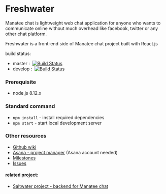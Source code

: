 # Freshwater

Manatee chat is lightweight web chat application for anyone who wants to communicate online without much overhead like facebook, twitter or any other chat platform.

Freshwater is a front-end side of Manatee chat project built with React.js

build status:
* master : &nbsp;[![Build Status](https://travis-ci.com/wisaTong/Freshwater.svg?branch=master)](https://travis-ci.com/wisaTong/Freshwater)
* develop : &nbsp;[![Build Status](https://travis-ci.com/wisaTong/Freshwater.svg?branch=develop)](https://travis-ci.com/wisaTong/Freshwater)

### Prerequisite
* node.js 8.12.x

### Standard command
* `npm install` - install required dependencies
* `npm start` - start local development server

### Other resources
* [Github wiki](https://github.com/wisaTong/Freshwater/wiki)
* [Asana - project manager](https://app.asana.com/0/859105365715570/list) (Asana account needed)
* [Milestones](https://github.com/wisaTong/Freshwater/milestones)
* [Issues](https://github.com/wisaTong/Freshwater/issues)

#### related project:
* [Saltwater project - backend for Manatee chat](https://github.com/wisaTong/Saltwater)